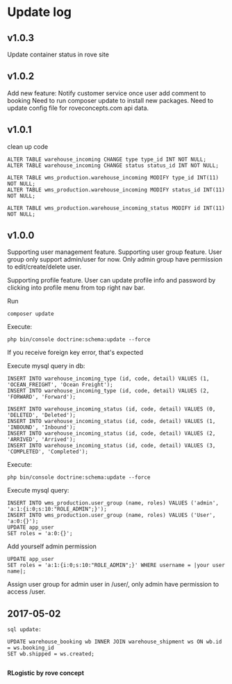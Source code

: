 Update log
=
v1.0.3
-
Update container status in rove site

v1.0.2
-
Add new feature: Notify customer service once user add comment to booking
Need to run composer update to install new packages.
Need to update config file for roveconcepts.com api data.

v1.0.1
-
clean up code

```
ALTER TABLE warehouse_incoming CHANGE type type_id INT NOT NULL;
ALTER TABLE warehouse_incoming CHANGE status status_id INT NOT NULL;

ALTER TABLE wms_production.warehouse_incoming MODIFY type_id INT(11) NOT NULL;
ALTER TABLE wms_production.warehouse_incoming MODIFY status_id INT(11) NOT NULL;

ALTER TABLE wms_production.warehouse_incoming_status MODIFY id INT(11) NOT NULL;

```

v1.0.0
-
Supporting user management feature.
Supporting user group feature.
User group only support admin/user for now. Only admin group have permission to edit/create/delete user.

Supporting profile feature.
User can update profile info and password by clicking into profile menu from top right nav bar.


Run
````
composer update
````

Execute:

````
php bin/console doctrine:schema:update --force
````
If you receive foreign key error, that's expected

Execute mysql query in db:
````
INSERT INTO warehouse_incoming_type (id, code, detail) VALUES (1, 'OCEAN_FREIGHT', 'Ocean Freight');
INSERT INTO warehouse_incoming_type (id, code, detail) VALUES (2, 'FORWARD', 'Forward');

INSERT INTO warehouse_incoming_status (id, code, detail) VALUES (0, 'DELETED', 'Deleted');
INSERT INTO warehouse_incoming_status (id, code, detail) VALUES (1, 'INBOUND', 'Inbound');
INSERT INTO warehouse_incoming_status (id, code, detail) VALUES (2, 'ARRIVED', 'Arrived');
INSERT INTO warehouse_incoming_status (id, code, detail) VALUES (3, 'COMPLETED', 'Completed');
````
Execute:

````
php bin/console doctrine:schema:update --force
````

Execute mysql query:
````
INSERT INTO wms_production.user_group (name, roles) VALUES ('admin', 'a:1:{i:0;s:10:"ROLE_ADMIN";}');
INSERT INTO wms_production.user_group (name, roles) VALUES ('User', 'a:0:{}');
UPDATE app_user
SET roles = 'a:0:{}';
````
Add yourself admin permission

````
UPDATE app_user
SET roles = 'a:1:{i:0;s:10:"ROLE_ADMIN";}' WHERE username = |your user name|;
````

Assign user group for admin user in /user/, only admin have permission to access /user.

2017-05-02
-
````
sql update:

UPDATE warehouse_booking wb INNER JOIN warehouse_shipment ws ON wb.id = ws.booking_id
SET wb.shipped = ws.created;


````



**RLogistic by rove concept**